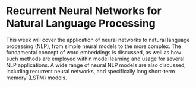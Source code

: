 # Recurrent Neural Networks for Natural Language Processing

This week will cover the application of neural networks to natural language processing (NLP), from simple neural models to the more complex. The fundamental concept of word embeddings is discussed, as well as how such methods are employed within model learning and usage for several NLP applications. A wide range of neural NLP models are also discussed, including recurrent neural networks, and specifically long short-term memory (LSTM) models.


